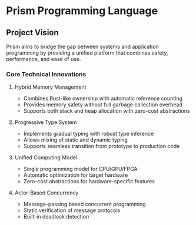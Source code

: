 # Prism Programming Language
## Project Vision

Prism aims to bridge the gap between systems and application programming by providing a unified platform that combines safety, performance, and ease of use.

### Core Technical Innovations

1. Hybrid Memory Management
   - Combines Rust-like ownership with automatic reference counting
   - Provides memory safety without full garbage collection overhead
   - Supports both stack and heap allocation with zero-cost abstractions

2. Progressive Type System
   - Implements gradual typing with robust type inference
   - Allows mixing of static and dynamic typing
   - Supports seamless transition from prototype to production code

3. Unified Computing Model
   - Single programming model for CPU/GPU/FPGA
   - Automatic optimization for target hardware
   - Zero-cost abstractions for hardware-specific features

4. Actor-Based Concurrency
   - Message-passing based concurrent programming
   - Static verification of message protocols
   - Built-in deadlock detection
